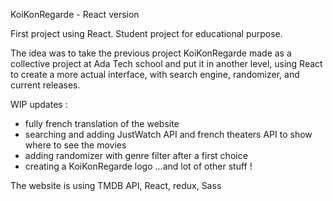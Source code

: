 KoiKonRegarde - React version

First project using React. Student project for educational purpose. 

The idea was to take the previous project KoiKonRegarde made as a collective project at Ada Tech school and put it in another level, using React to create a more actual interface, with search engine, randomizer, and current releases. 

WIP updates : 
- fully french translation of the website
- searching and adding JustWatch API and french theaters API to show where to see the movies
- adding randomizer with genre filter after a first choice
- creating a KoiKonRegarde logo
  ...and lot of other stuff !

The website is using TMDB API, React, redux, Sass
